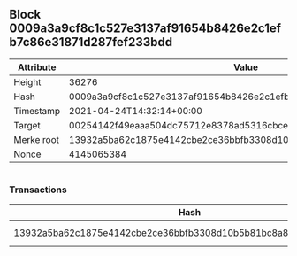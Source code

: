 ## Block 0009a3a9cf8c1c527e3137af91654b8426e2c1efb7c86e31871d287fef233bdd

Attribute | Value
--- | ---
Height | 36276
Hash | 0009a3a9cf8c1c527e3137af91654b8426e2c1efb7c86e31871d287fef233bdd
Timestamp | 2021-04-24T14:32:14+00:00
Target | 00254142f49eaaa504dc75712e8378ad5316cbcead634704b3734b6271167cc4
Merke root | 13932a5ba62c1875e4142cbe2ce36bbfb3308d10b5b81bc8a8693ecc8c0d5037
Nonce | 4145065384

```

```

### Transactions

Hash | Amount
--- | ---
[13932a5ba62c1875e4142cbe2ce36bbfb3308d10b5b81bc8a8693ecc8c0d5037](13932a5ba62c1875e4142cbe2ce36bbfb3308d10b5b81bc8a8693ecc8c0d5037.md) | 10.00000000 SKEPTI 
